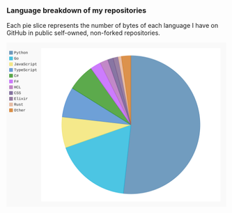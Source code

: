### Language breakdown of my repositories

Each pie slice represents the number of bytes of each language I have on GitHub in public self-owned, non-forked repositories.

![Chart of number of bytes of each language I have on GitHub in self-owned, non-forked repositories](https://raw.githubusercontent.com/nint8835/nint8835/master/languages.svg)

<!--
**nint8835/nint8835** is a ✨ _special_ ✨ repository because its `README.md` (this file) appears on your GitHub profile.

Here are some ideas to get you started:

- 🔭 I’m currently working on ...
- 🌱 I’m currently learning ...
- 👯 I’m looking to collaborate on ...
- 🤔 I’m looking for help with ...
- 💬 Ask me about ...
- 📫 How to reach me: ...
- 😄 Pronouns: ...
- ⚡ Fun fact: ...
-->
